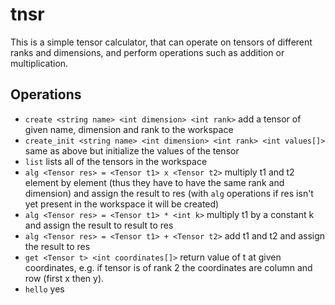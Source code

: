 # tnsr
This is a simple tensor calculator, that can operate on tensors of different ranks and dimensions, and perform operations such as addition or multiplication.
## Operations

- `create <string name> <int dimension> <int rank>` add a tensor of given name, dimension and rank to the workspace
- `create_init <string name> <int dimension> <int rank> <int values[]>` same as above but initialize the values of the tensor
- `list` lists all of the tensors in the workspace
- `alg <Tensor res> = <Tensor t1> x <Tensor t2>` multiply t1 and t2 element by element (thus they have to have the same rank and dimension) and assign the result to res (with `alg` operations if res isn't yet present in the workspace it will be created)
- `alg <Tensor res> = <Tensor t1> * <int k>` multiply t1 by a constant k and assign the result to result to res
- `alg <Tensor res> = <Tensor t1> + <Tensor t2>` add t1 and t2 and assign the result to res
- `get <Tensor t> <int coordinates[]>` return value of t at given coordinates, e.g. if tensor is of rank 2 the coordinates are column and row (first x then y).
- `hello` yes
